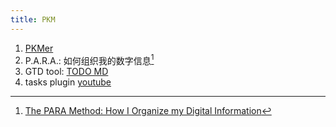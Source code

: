 ```yaml
---
title: PKM
---
```


1. [PKMer](https://pkmer.cn/)
1. P.A.R.A.: 如何组织我的数字信息[^1]
1. GTD tool: [TODO MD](https://github.com/usernamehw/vscode-todo-md)
1. tasks plugin [youtube](https://www.youtube.com/watch?v=oSGO3caCdGY)

[^1]:[The PARA Method: How I Organize my Digital Information](https://www.lucapallotta.com/para/)